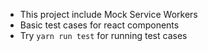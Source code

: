 - This project include Mock Service Workers
- Basic test cases for react components
- Try `yarn run test` for running test cases
